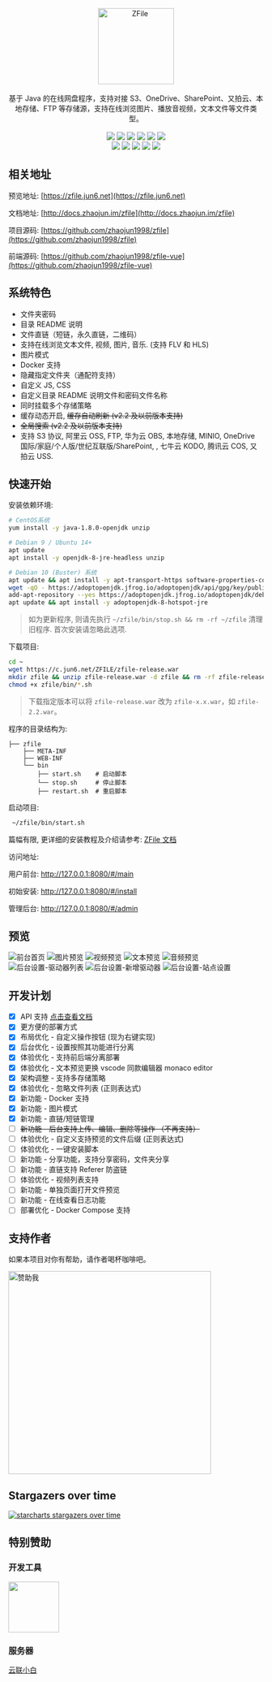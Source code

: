 <p align = "center">
<img alt="ZFile" src="https://cdn.jun6.net/2021/04/21/69a89344e2a84.png" height="150px">
<br><br>
基于 Java 的在线网盘程序，支持对接 S3、OneDrive、SharePoint、又拍云、本地存储、FTP 等存储源，支持在线浏览图片、播放音视频，文本文件等文件类型。
<br><br>
<img src="https://img.shields.io/badge/license-MIT-blue.svg?longCache=true&style=flat-square">
<img src="https://api.codacy.com/project/badge/Grade/70b793267f7941d58cbd93f50c9a8e0a">
<img src="https://img.shields.io/github/last-commit/zhaojun1998/zfile.svg?style=flat-square">
<img src="https://img.shields.io/github/downloads/zhaojun1998/zfile/total?style=flat-square">
<img src="https://img.shields.io/github/v/release/zhaojun1998/zfile?style=flat-square">
<img src="https://img.shields.io/github/commit-activity/y/zhaojun1998/zfile?style=flat-square">
<br>
<img src="https://img.shields.io/github/issues/zhaojun1998/zfile?style=flat-square">
<img src="https://img.shields.io/github/issues-closed-raw/zhaojun1998/zfile?style=flat-square">
<img src="https://img.shields.io/github/forks/zhaojun1998/zfile?style=flat-square">
<img src="https://img.shields.io/github/stars/zhaojun1998/zfile?style=flat-square">
<img src="https://img.shields.io/github/watchers/zhaojun1998/zfile?style=flat-square">
</p>

## 相关地址

预览地址: [https://zfile.jun6.net](https://zfile.jun6.net)

文档地址: [http://docs.zhaojun.im/zfile](http://docs.zhaojun.im/zfile)

项目源码: [https://github.com/zhaojun1998/zfile](https://github.com/zhaojun1998/zfile)

前端源码: [https://github.com/zhaojun1998/zfile-vue](https://github.com/zhaojun1998/zfile-vue)

## 系统特色

* 文件夹密码
* 目录 README 说明
* 文件直链（短链，永久直链，二维码）
* 支持在线浏览文本文件, 视频, 图片, 音乐. (支持 FLV 和 HLS)
* 图片模式
* Docker 支持
* 隐藏指定文件夹（通配符支持）
* 自定义 JS, CSS
* 自定义目录 README 说明文件和密码文件名称
* 同时挂载多个存储策略
* 缓存动态开启, ~~缓存自动刷新 (v2.2 及以前版本支持)~~
* ~~全局搜索 (v2.2 及以前版本支持)~~
* 支持 S3 协议, 阿里云 OSS, FTP, 华为云 OBS, 本地存储, MINIO, OneDrive 国际/家庭/个人版/世纪互联版/SharePoint, , 七牛云 KODO, 腾讯云 COS, 又拍云 USS.

## 快速开始

安装依赖环境:

```bash
# CentOS系统
yum install -y java-1.8.0-openjdk unzip
```

```bash
# Debian 9 / Ubuntu 14+
apt update
apt install -y openjdk-8-jre-headless unzip
```

```bash
# Debian 10 (Buster) 系统
apt update && apt install -y apt-transport-https software-properties-common ca-certificates dirmngr gnupg
wget -qO - https://adoptopenjdk.jfrog.io/adoptopenjdk/api/gpg/key/public | apt-key add -
add-apt-repository --yes https://adoptopenjdk.jfrog.io/adoptopenjdk/deb/
apt update && apt install -y adoptopenjdk-8-hotspot-jre
```


> 如为更新程序, 则请先执行 `~/zfile/bin/stop.sh && rm -rf ~/zfile` 清理旧程序. 首次安装请忽略此选项.


下载项目:

```bash
cd ~
wget https://c.jun6.net/ZFILE/zfile-release.war
mkdir zfile && unzip zfile-release.war -d zfile && rm -rf zfile-release.war
chmod +x zfile/bin/*.sh
```

> 下载指定版本可以将 `zfile-release.war` 改为 `zfile-x.x.war`，如 `zfile-2.2.war`。

程序的目录结构为:
```
├── zfile
    ├── META-INF
    ├── WEB-INF
    └── bin
        ├── start.sh    # 启动脚本
        └── stop.sh     # 停止脚本
        ├── restart.sh  # 重启脚本
```

启动项目:

```bash
 ~/zfile/bin/start.sh
```

篇幅有限, 更详细的安装教程及介绍请参考: [ZFile 文档](http://docs.zhaojun.im/zfile)

访问地址:

用户前台: http://127.0.0.1:8080/#/main

初始安装: http://127.0.0.1:8080/#/install

管理后台: http://127.0.0.1:8080/#/admin


## 预览

![前台首页](https://cdn.jun6.net/2021/03/23/c1f4631ee2de4.png)
![图片预览](https://cdn.jun6.net/2021/03/23/713741d43b939.png)
![视频预览](https://cdn.jun6.net/2021/03/23/9c724383bb506.png)
![文本预览](https://cdn.jun6.net/2021/03/23/b00efdfb4892e.png)
![音频预览](https://cdn.jun6.net/2021/03/23/d15b14378d3f0.png)
![后台设置-驱动器列表](https://cdn.jun6.net/2021/03/23/b4f76f20ea73a.png)
![后台设置-新增驱动器](https://cdn.jun6.net/2021/03/23/e70e04f8cc5b6.png)
![后台设置-站点设置](https://cdn.jun6.net/2021/03/23/fd946991bb6b9.png)

## 开发计划

- [x] API 支持 [点击查看文档](https://github.com/zhaojun1998/zfile/blob/master/API.md)
- [x] 更方便的部署方式
- [x] 布局优化 - 自定义操作按钮 (现为右键实现)
- [x] 后台优化 - 设置按照其功能进行分离
- [x] 体验优化 - 支持前后端分离部署
- [x] 体验优化 - 文本预览更换 vscode 同款编辑器 monaco editor
- [x] 架构调整 - 支持多存储策略
- [x] 体验优化 - 忽略文件列表 (正则表达式)
- [x] 新功能 - Docker 支持
- [x] 新功能 - 图片模式
- [x] 新功能 - 直链/短链管理
- [ ] ~~新功能 - 后台支持上传、编辑、删除等操作 （不再支持）~~
- [ ] 体验优化 - 自定义支持预览的文件后缀 (正则表达式)
- [ ] 体验优化 - 一键安装脚本
- [ ] 新功能 - 分享功能，支持分享密码，文件夹分享
- [ ] 新功能 - 直链支持 Referer 防盗链
- [ ] 体验优化 - 视频列表支持
- [ ] 新功能 - 单独页面打开文件预览
- [ ] 新功能 - 在线查看日志功能
- [ ] 部署优化 - Docker Compose 支持

## 支持作者

如果本项目对你有帮助，请作者喝杯咖啡吧。

<img src="https://cdn.jun6.net/2021/03/27/152704e91f13d.png" width="400" alt="赞助我">

## Stargazers over time

[![starcharts stargazers over time](https://starchart.cc/zhaojun1998/zfile.svg)](https://starchart.cc/zhaojun1998/zfile.svg)

## 特别赞助

### 开发工具

<a href="https://www.jetbrains.com/?from=zfile"><img src="https://cdn.jun6.net/2021/04/21/26e410d60b0b0.png?1=1" width="100px"></a>

### 服务器

[云联小白](http://www.mcmc.pro/)